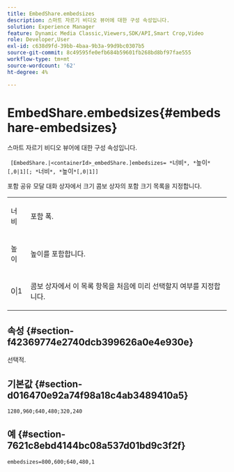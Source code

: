 ```yaml
---
title: EmbedShare.embedsizes
description: 스마트 자르기 비디오 뷰어에 대한 구성 속성입니다.
solution: Experience Manager
feature: Dynamic Media Classic,Viewers,SDK/API,Smart Crop,Video
role: Developer,User
exl-id: c638d9fd-39bb-4baa-9b3a-99d9bc0307b5
source-git-commit: 8c49595fe0efb684b59601fb268bd8bf97fae555
workflow-type: tm+mt
source-wordcount: '62'
ht-degree: 4%

---
```


# EmbedShare.embedsizes{#embedshare-embedsizes}

스마트 자르기 비디오 뷰어에 대한 구성 속성입니다.

` [EmbedShare.|<containerId>_embedShare.]embedsizes= *`너비`*, *`높이`*[,0|1][; *`너비`*, *`높이`*[,0|1]]`

포함 공유 모달 대화 상자에서 크기 콤보 상자의 포함 크기 목록을 지정합니다.

<table id="table_C616483932C2482CA9794DDD7313FD7C"> 
 <tbody> 
  <tr> 
   <td colname="col1"> <p> <span class="codeph"> <span class="varname"> 너비 </span> </span> </p> </td> 
   <td colname="col2"> <p> 포함 폭. </p> </td> 
  </tr> 
  <tr> 
   <td colname="col1"> <p> <span class="codeph"> <span class="varname"> 높이 </span> </span> </p> </td> 
   <td colname="col2"> <p>높이를 포함합니다. </p> </td> 
  </tr> 
  <tr> 
   <td colname="col1"> <p> <span class="codeph"> 0|1 </span> </p> </td> 
   <td colname="col2"> <p> 콤보 상자에서 이 목록 항목을 처음에 미리 선택할지 여부를 지정합니다. </p> </td> 
  </tr> 
 </tbody> 
</table>

## 속성 {#section-f42369774e2740dcb399626a0e4e930e}

선택적.

## 기본값 {#section-d016470e92a74f98a18c4ab3489410a5}

`1280,960;640,480;320,240`

## 예 {#section-7621c8ebd4144bc08a537d01bd9c3f2f}

```
embedsizes=800,600;640,480,1
```
